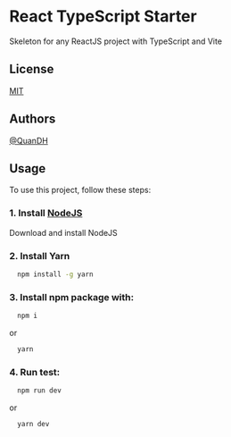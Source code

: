 # React TypeScript Starter

Skeleton for any ReactJS project with TypeScript and Vite


## License

[MIT](https://choosealicense.com/licenses/mit/)


## Authors

[@QuanDH](https://www.github.com/rickymta)


## Usage

To use this project, follow these steps:

### 1. Install [NodeJS](https://nodejs.org/en)

Download and install NodeJS
   
### 2. Install Yarn

```bash
  npm install -g yarn
```
### 3. Install npm package with:

```bash
  npm i
```

or

```bash
  yarn
```

### 4. Run test:

```bash
  npm run dev
```

or

```bash
  yarn dev
```
